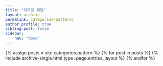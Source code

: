```yaml
---
title: "디자인 패턴"
layout: archive
permalink: categories/pattern/
author_profile: true
sibling-post: false
sidebar: 
    nav: "docs"
---
```


{% assign posts = site.categories.pattern %}
{% for post in posts %} {% include archive-single.html type=page.entries_layout %} {% endfor %}